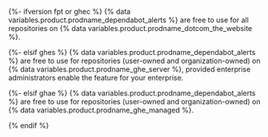 {%- ifversion fpt or ghec %} 
{% data variables.product.prodname_dependabot_alerts %} are free to use for all repositories on {% data variables.product.prodname_dotcom_the_website %}.

{%- elsif ghes %} 
{% data variables.product.prodname_dependabot_alerts %} are free to use for repositories (user-owned and organization-owned) on {% data variables.product.prodname_ghe_server %}, provided enterprise administrators enable the feature for your enterprise. 

{%- elsif ghae %} 
{% data variables.product.prodname_dependabot_alerts %} are free to use for repositories (user-owned and organization-owned) on {% data variables.product.prodname_ghe_managed %}. 

{% endif %}
